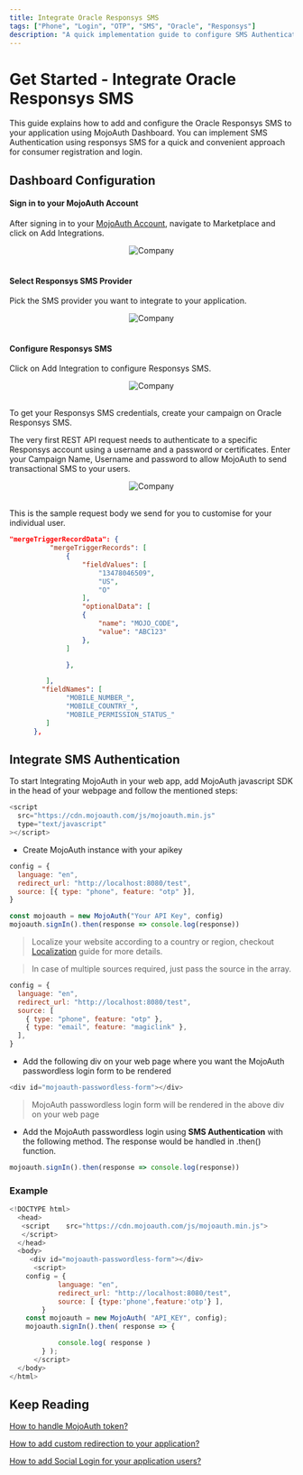 ```yaml
---
title: Integrate Oracle Responsys SMS
tags: ["Phone", "Login", "OTP", "SMS", "Oracle", "Responsys"]
description: "A quick implementation guide to configure SMS Authentication to authenticate your users using Oracle Responsys."
---
```


# Get Started - Integrate Oracle Responsys SMS

This guide explains how to add and configure the Oracle Responsys SMS to your application using MojoAuth Dashboard. You can implement SMS Authentication using responsys SMS for a quick and convenient approach for consumer registration and login.

## Dashboard Configuration

#### Sign in to your MojoAuth Account

After signing in to your [MojoAuth Account](https://mojoauth.com/dashboard/overview), navigate to Marketplace and click on Add Integrations.

<div style="text-align:center">
  <img src="./images/marketplace.png" alt="Company" />
</div>
<br/>

#### Select Responsys SMS Provider

Pick the SMS provider you want to integrate to your application.

<div style="text-align:center">
  <img src="./images/integrations.png" alt="Company" />
</div>
<br/>

#### Configure Responsys SMS

Click on Add Integration to configure Responsys SMS.

<div style="text-align:center">
  <img src="./images/oracle-responsys-sms.png" alt="Company" />
</div>
<br/>

To get your Responsys SMS credentials, create your campaign on Oracle Responsys SMS.

The very first REST API request needs to authenticate to a specific Responsys account using a username and a password or certificates. Enter your Campaign Name, Username and password to allow MojoAuth to send transactional SMS to your users.

<div style="text-align:center">
  <img src="./images/responsys-sms-credentials.png" alt="Company" />
</div>
<br/>

This is the sample request body we send for you to customise for your individual user.

```json
"mergeTriggerRecordData": {
          "mergeTriggerRecords": [
              {
                  "fieldValues": [
                      "13478046509",
                      "US",
                      "O"
                  ],
                  "optionalData": [
                  {
                      "name": "MOJO_CODE",
                      "value": "ABC123"
                  },
              ]

              },

         ],
        "fieldNames": [
              "MOBILE_NUMBER_",
              "MOBILE_COUNTRY_",
              "MOBILE_PERMISSION_STATUS_"
         ]
      },
```

## Integrate SMS Authentication

To start Integrating MojoAuth in your web app, add MojoAuth javascript SDK in the head of your webpage and follow the mentioned steps:

```js
<script
  src="https://cdn.mojoauth.com/js/mojoauth.min.js"
  type="text/javascript"
></script>
```

- Create MojoAuth instance with your apikey

```js
config = {
  language: "en",
  redirect_url: "http://localhost:8080/test",
  source: [{ type: "phone", feature: "otp" }],
}

const mojoauth = new MojoAuth("Your API Key", config)
mojoauth.signIn().then(response => console.log(response))
```

> Localize your website according to a country or region, checkout [Localization](/configurations/localization/) guide for more details.

> In case of multiple sources required, just pass the source in the array.

```js
config = {
  language: "en",
  redirect_url: "http://localhost:8080/test",
  source: [
    { type: "phone", feature: "otp" },
    { type: "email", feature: "magiclink" },
  ],
}
```

- Add the following div on your web page where you want the MojoAuth passwordless login form to be rendered

```js
<div id="mojoauth-passwordless-form"></div>
```

> MojoAuth passwordless login form will be rendered in the above div on your web page

- Add the MojoAuth passwordless login using **SMS Authentication** with the following method. The response would be handled in .then() function.

```js
mojoauth.signIn().then(response => console.log(response))
```

### Example

```js
<!DOCTYPE html>
  <head>
   <script    src="https://cdn.mojoauth.com/js/mojoauth.min.js">
   </script>
  </head>
  <body>
     <div id="mojoauth-passwordless-form"></div>
      <script>
    config = {
            language: "en",
            redirect_url: "http://localhost:8080/test",
            source: [ {type:'phone',feature:'otp'} ],
        }
    const mojoauth = new MojoAuth( "API_KEY", config);
    mojoauth.signIn().then( response => {

            console.log( response )
        } );
      </script>
  </body>
</html>
```

## Keep Reading

[How to handle MojoAuth token?](/howto/handle-jwt-token/)

[How to add custom redirection to your application?](/configurations/redirection/)

[How to add Social Login for your application users?](/howto/social-login/)
